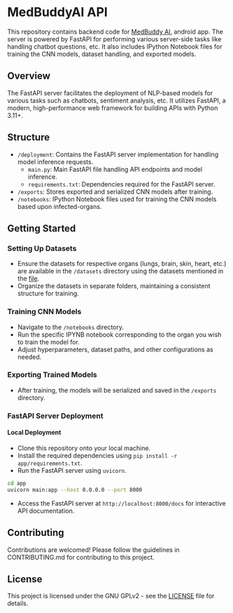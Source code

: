 # MedBuddyAI API

This repository contains backend code for [MedBuddy AI](https://github.com/rohnsha0/medbuddyAI), android app. The server is powered by FastAPI for performing various server-side tasks like handling chatbot questions, etc. It also includes IPython Notebook files for training the CNN models, dataset handling, and exported models.

## Overview

The FastAPI server facilitates the deployment of NLP-based models for various tasks such as chatbots, sentiment analysis, etc. It utilizes FastAPI, a modern, high-performance web framework for building APIs with Python 3.11+.

## Structure

- `/deployment`: Contains the FastAPI server implementation for handling model inference requests.
  - `main.py`: Main FastAPI file handling API endpoints and model inference.
  - `requirements.txt`: Dependencies required for the FastAPI server.
- `/exports`: Stores exported and serialized CNN models after training.
- `/notebooks`: IPython Notebook files used for training the CNN models based upon infected-organs.

## Getting Started

### Setting Up Datasets

- Ensure the datasets for respective organs (lungs, brain, skin, heart, etc.) are available in the `/datasets` directory using the datasets mentioned in the [file](data_sources.md).
- Organize the datasets in separate folders, maintaining a consistent structure for training.

### Training CNN Models

- Navigate to the `/notebooks` directory.
- Run the specific IPYNB notebook corresponding to the organ you wish to train the model for.
- Adjust hyperparameters, dataset paths, and other configurations as needed.

### Exporting Trained Models

- After training, the models will be serialized and saved in the `/exports` directory.

### FastAPI Server Deployment

#### Local Deployment

- Clone this repository onto your local machine.
- Install the required dependencies using `pip install -r app/requirements.txt`.
- Run the FastAPI server using `uvicorn`.

```bash
cd app
uvicorn main:app --host 0.0.0.0 --port 8000
```

- Access the FastAPI server at `http://localhost:8000/docs` for interactive API documentation.

<!--#### Docker Deployment

- Use the provided `Dockerfile` to create a Docker image containing the FastAPI server.
- Build the Docker image and run a containerized instance of the FastAPI server.

```bash
docker build -t fastapi-cnn-server .
docker run -p 8000:8000 fastapi-cnn-server
```

- Access the FastAPI server at `http://localhost:8000/docs` for interactive API documentation.-->

## Contributing

Contributions are welcomed! Please follow the guidelines in CONTRIBUTING.md for contributing to this project.

## License

This project is licensed under the GNU GPLv2 - see the [LICENSE](LICENSE) file for details.
